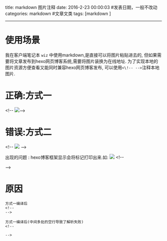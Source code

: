 title: markdown 图片注释
date: 2016-2-23 00:00:03 #发表日期，一般不改动
categories: markdown #文章文类
tags: [markdown ]

---
# 使用场景
我在客户端笔记本 `wiz` 中使用markdown,是直接可以将图片粘贴进去的,
但如果需要将文章发布到hexo网页博客系统,需要将图片装换为在线地址.
为了实现本地的图片资源方便查看又能同时兼容hexo网页博客发布,
可以使用`<\!-- -->`注释本地图片.

# 正确:方式一
<\!--
![](http://7xnbs3.com1.z0.glb.clouddn.com/16-2-23/87267740.jpg)-->

<!--
 -->
# 错误:方式二
<\!--
![](http://7xnbs3.com1.z0.glb.clouddn.com/16-2-23/87267740.jpg)
-->

<!--
-->
出现的问题 : hexo博客框架显示会将标记打印出来.如:
![](http://7xnbs3.com1.z0.glb.clouddn.com/16-2-23/87267740.jpg)
<\!--

-->

# 原因
```
方式一编译后
<!--
-->

方式一编译后(中间多处的空行导致了解析失败)
<!--

-->
```

<!-- more -->